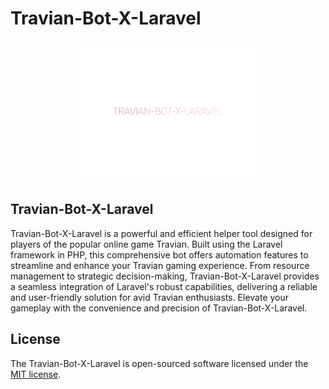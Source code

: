 # Travian-Bot-X-Laravel

<p align="center">
<img width="300" src="readme/assets/logo.svg" alt="Travian-Bot-X-Laravel">
</p>

## Travian-Bot-X-Laravel

Travian-Bot-X-Laravel is a powerful and efficient helper tool designed for players of the popular online game Travian.
Built using the Laravel framework in PHP, this comprehensive bot offers automation features to streamline and enhance
your Travian gaming experience. From resource management to strategic decision-making, Travian-Bot-X-Laravel provides a
seamless integration of Laravel's robust capabilities, delivering a reliable and user-friendly solution for avid Travian
enthusiasts. Elevate your gameplay with the convenience and precision of Travian-Bot-X-Laravel.


## License

The Travian-Bot-X-Laravel is open-sourced software licensed under the [MIT license](https://opensource.org/licenses/MIT).
